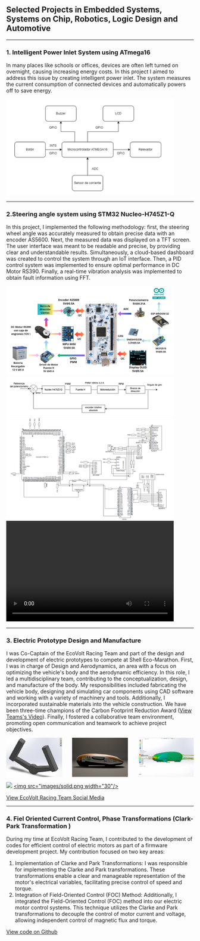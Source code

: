 ## Selected Projects in Embedded Systems, Systems on Chip, Robotics, Logic Design and Automotive

---
### 1. Intelligent Power Inlet System using ATmega16

In many places like schools or offices, devices are often left turned on overnight, causing increasing energy costs. In this project I aimed to address this issue by creating intelligent power inlet. The system measures the current consumption of connected devices and automatically powers off to save energy. 


<img src="images/multicontactoDb.png" alt="Blocks Diagram" style="width: 450px; height: auto;"/>


---
### 2.Steering angle system using STM32 Nucleo-H745Z1-Q

In this project, I implemented the following methodology: first, the steering wheel angle was accurately measured to obtain precise data with an encoder AS5600. Next, the measured data was displayed on a TFT screen. The user interface was meant to be readable and precise, by providing clear and understandable results. Simultaneously, a cloud-based dashboard was created to control the system through an IoT interface. Then, a PID control system was implemented to ensure optimal performance in DC Motor RS390. Finally, a real-time vibration analysis was implemented to obtain fault information using FFT. 


<img src="images/Diagrama de Bloques2.png" alt="Blocks Diagram" style="width: 450px; height: auto;"/>
<img src="images/DiagramaControl angulogiro.png"  alt="Control Diagram"  style="width:450px; height: auto" />
<img src="images/esquematico.png" alt="Schematic" style="width: 450px; height: auto;"/>
<video controls src="images/Reto_Final.mp4" title="Final Results" width="450" height="270"></video>

---
### 3. Electric Prototype Design and Manufacture

I was Co-Captain of the EcoVolt Racing Team and part of the design and development of electric prototypes to compete at Shell Eco-Marathon. First, I was in charge of Design and Aerodynamics, an area with a focus on optimizing the vehicle's body and the aerodynamic efficiency. In this role, I led a multidisciplinary team, contributing to the conceptualization, design, and manufacture of the body. My responsibilities included fabricating the vehicle body, designing and simulating car components using CAD software and working with a variety of machinery and tools. Additionally, I incorporated sustainable materials into the vehicle construction. We have been three-time champions of the Carbon Footprint Reduction Award ([View Teams's Video](https://www.instagram.com/reel/C2SM8KvsF1q/)). Finally, I fostered a collaborative team environment, promoting open communication and teamwork to achieve project objectives.

<div style="display: flex; justify-content: space-between;">
    <img src="images/volante.png" alt="Blocks Diagram" style="width: 150px; height: auto;">
    <img src="images/render.jpg" alt="Blocks Diagram" style="width: 150px; height: auto;">
    <img src="images/aerodinamica.jpg" alt="Blocks Diagram" style="width: 150px; height: auto;">
</div>

[![](https://img.shields.io/badge/SolidWorks-white)](#) [<img src="images/solid.png width="30"/>](#)

[View EcoVolt Racing Team Social Media](https://www.instagram.com/ecovoltccm/)



---
### 4. Fiel Oriented Current Control, Phase Transformations (Clark-Park Transformation )

During my time at EcoVolt Racing Team, I contributed to the development of codes for efficient control of electric motors as part of a firmware development project. My contribution focused on two key areas:

1. Implementation of Clarke and Park Transformations: I was responsible for implementing the Clarke and Park transformations. These transformations enable a clear and manageable representation of the motor's electrical variables, facilitating precise control of speed and torque.
2. Integration of Field-Oriented Control (FOC) Method: Additionally, I integrated the Field-Oriented Control (FOC) method into our electric motor control systems. This technique utilizes the Clarke and Park transformations to decouple the control of motor current and voltage, allowing independent control of magnetic flux and torque.


[View code on Github](https://github.com/anromero21/Shell-Firmware-2023.git)


